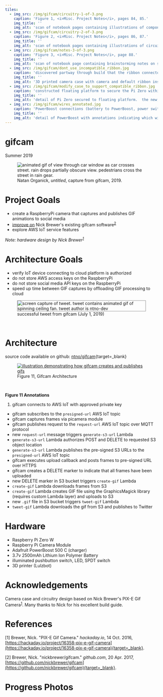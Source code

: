 ```yaml
---
tiles: 
  - img_src: /img/gifcam/circuitry-1-of-3.png
    caption: 'Figure 1, <i>Misc. Project Notes</i>, pages 84, 85.'
    img_title: ''
    img_alt: 'scan of notebook pages containing illustrations of components and circuitry'
  - img_src: /img/gifcam/circuitry-2-of-3.png
    caption: 'Figure 2, <i>Misc. Project Notes</i>, pages 86, 87.'
    img_title: ''
    img_alt: 'scan of notebook pages containing illustrations of circuitry with labels indicating wire colors'
  - img_src: /img/gifcam/notes-3-of-3.png
    caption: 'Figure 3, <i>Misc. Project Notes</i>, page 88.'
    img_title: ''
    img_alt: 'scan of notebook page containing brainstorming notes on software components needed to securely upload images to Amazon S3 storage'
  - img_src: /img/gifcam/dont_use_incompatible_ribbon.jpg
    caption: 'discovered partway through build that the ribbon connector sold with camera was incompatible with Pi Zero W'
    img_title: ''
    img_alt: '3D printed camera case with camera and default ribbon installed.  annotation notes that this ribbon is incompatible with Pi Zero W'
  - img_src: /img/gifcam/modify_case_to_support_compatible_ribbon.jpg
    caption: 'constructed floating platform to secure the Pi Zero within reach of a shorter, compatible connector'
    img_title: ''
    img_alt: 'detail of Pi Zero secured to floating platform.  the new, compatible ribbon connector is able to reach the Pi Zero'
  - img_src: /img/gifcam/wires_annotated.jpg
    caption: 'PowerBoost connections (battery to PowerBoost, power switch to PowerBoost, PowerBoost to Pi Zero)'
    img_title: ''
    img_alt: 'detail of PowerBoost with annotations indicating which wires connect to the power switch, Pi Zero, and battery'
---
```

# gifcam
Summer 2019

<section>
  <figure>
    <img
      src="/img/gifcam/philly-07.gif"
      alt="animated gif of view through car window as car crosses street.  rain drops partially obscure view.  pedestrians cross the street in rain gear."
      title="capture from gifcam"
    />
    <figcaption>Natan Organick, <i>untitled</i>, capture from gifcam, 2019.</figcaption>
  </figure>
</section>

# Project Goals

- create a RaspberryPi camera that captures and publishes GIF animations to social media  
- [improve on](#architecture-goals) Nick Brewer's existing gifcam software<sup>[2](./#references)</sup>  
- explore AWS IoT service features  


<em>Note: hardware design by Nick Brewer<sup>[1](./#references)</sup></em>

# Architecture Goals

- verify IoT device connecting to cloud platform is authorized
- do not store AWS access keys on the RaspberryPi 
- do not store social media API keys on the RaspberryPi
- speed up time between GIF captures by offloading GIF processing to cloud

<section>
  <figure>
    <img style="border: 1px solid #888888;"
      src="/img/gifcam/tweet.gif"
      alt="screen capture of tweet.  tweet contains animated gif of spinning ceiling fan.  tweet author is ntno-dev"
      title="screen capture of tweet published by cloud enabled gifcam"
    />
    <figcaption>successful tweet from gifcam (July 1, 2019)</figcaption>
  </figure>
</section>
<br>

# Architecture

source code available on github: [ntno/gifcam](https://github.com/ntno/gifcam){target=_blank}

<section>
  <figure>
    <a target="_blank" href="/img/gifcam/architecture.jpeg">
    <img
      src="/img/gifcam/architecture.jpeg"
      alt="illustration demonstrating how gifcam creates and publishes gifs"
      title="view diagram in new tab"
    />
    </a>
    <figcaption>Figure 11, Gifcam Architecture
      </ol>
    </figcaption>
  </figure>
</section>
<br>

**Figure 11 Annotations**

1. gifcam connects to AWS IoT with approved private key
- gifcam subscribes to the `presigned-url` AWS IoT topic
- gifcam captures frames via picamera module
- gifcam publishes request to the `request-url` AWS IoT topic over MQTT protocol
- new `request-url` message triggers `generate-s3-url` Lambda 
- `generate-s3-url` Lambda authorizes POST and DELETE to requested S3 object location
- `generate-s3-url` Lambda publishes the pre-signed S3 URLs to the `presigned-url` AWS IoT topic
- gifcam executes upload callback and posts frames to pre-signed URL over HTTPS
- gifcam creates a DELETE marker to indicate that all frames have been uploaded
- new DELETE marker in S3 bucket triggers `create-gif` Lambda
- `create-gif` Lambda downloads frames from S3
- `create-gif` Lambda creates GIF file using the GraphicsMagick library (requires custom Lambda layer) and uploads to S3
- new `.gif` file in S3 bucket triggers `tweet-gif` Lambda
- `tweet-gif` Lambda downloads the gif from S3 and publishes to Twitter 

# Hardware  

- Raspberry Pi Zero W
- Raspberry Pi Camera Module
- Adafruit PowerBoost 500 C (charger)
- 3.7v 2500mAh Lithium Ion Polymer Battery
- illuminated pushbutton switch, LED, SPDT switch
- 3D printer (Lulzbot)

# Acknowledgements

Camera case and circuitry design based on Nick Brewer's PIX-E Gif Camera<sup>[1](./#references)</sup>.  Many thanks to Nick for his excellent build guide.

# References

[1] Brewer, Nick.  "PIX-E Gif Camera."  *hackaday.io*, 14 Oct. 2016, [https://hackaday.io/project/16358-pix-e-gif-camera](https://hackaday.io/project/16358-pix-e-gif-camera){target=_blank}.

[2] Brewer, Nick.  "nickbrewer/gifcam."  *github.com*, 20 Apr. 2017, [https://github.com/nickbrewer/gifcam](https://github.com/nickbrewer/gifcam){target=_blank}.

# Progress Photos  

